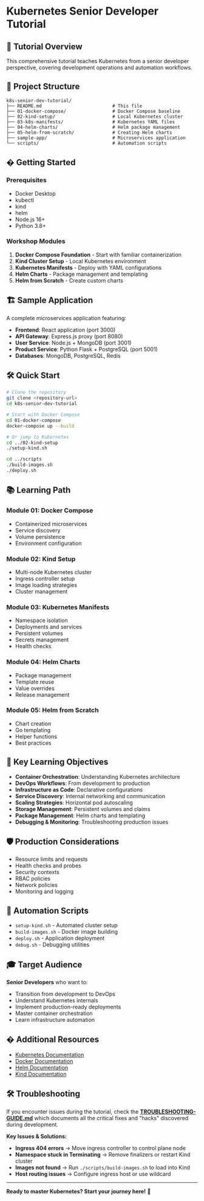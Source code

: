 # Kubernetes Senior Developer Tutorial

## 🎯 Tutorial Overview

This comprehensive tutorial teaches Kubernetes from a senior developer perspective, covering development operations and automation workflows.

## 📁 Project Structure

```
k8s-senior-dev-tutorial/
├── README.md                          # This file
├── 01-docker-compose/                 # Docker Compose baseline
├── 02-kind-setup/                     # Local Kubernetes cluster
├── 03-k8s-manifests/                  # Kubernetes YAML files
├── 04-helm-charts/                    # Helm package management
├── 05-helm-from-scratch/              # Creating Helm charts
├── sample-app/                        # Microservices application
└── scripts/                           # Automation scripts
```

## � Getting Started

### Prerequisites

- Docker Desktop
- kubectl
- kind
- helm
- Node.js 16+
- Python 3.8+

### Workshop Modules

1. **Docker Compose Foundation** - Start with familiar containerization
2. **Kind Cluster Setup** - Local Kubernetes environment
3. **Kubernetes Manifests** - Deploy with YAML configurations
4. **Helm Charts** - Package management and templating
5. **Helm from Scratch** - Create custom charts

## 🏗️ Sample Application

A complete microservices application featuring:

- **Frontend**: React application (port 3000)
- **API Gateway**: Express.js proxy (port 8080)
- **User Service**: Node.js + MongoDB (port 3001)
- **Product Service**: Python Flask + PostgreSQL (port 5001)
- **Databases**: MongoDB, PostgreSQL, Redis

## 🛠️ Quick Start

```bash
# Clone the repository
git clone <repository-url>
cd k8s-senior-dev-tutorial

# Start with Docker Compose
cd 01-docker-compose
docker-compose up --build

# Or jump to Kubernetes
cd ../02-kind-setup
./setup-kind.sh

cd ../scripts
./build-images.sh
./deploy.sh
```

## 📚 Learning Path

### Module 01: Docker Compose
- Containerized microservices
- Service discovery
- Volume persistence
- Environment configuration

### Module 02: Kind Setup  
- Multi-node Kubernetes cluster
- Ingress controller setup
- Image loading strategies
- Cluster management

### Module 03: Kubernetes Manifests
- Namespace isolation
- Deployments and services
- Persistent volumes
- Secrets management
- Health checks

### Module 04: Helm Charts
- Package management
- Template reuse
- Value overrides
- Release management

### Module 05: Helm from Scratch
- Chart creation
- Go templating
- Helper functions
- Best practices

## 🎯 Key Learning Objectives

- **Container Orchestration**: Understanding Kubernetes architecture
- **DevOps Workflows**: From development to production
- **Infrastructure as Code**: Declarative configurations
- **Service Discovery**: Internal networking and communication
- **Scaling Strategies**: Horizontal pod autoscaling
- **Storage Management**: Persistent volumes and claims
- **Package Management**: Helm charts and templating
- **Debugging & Monitoring**: Troubleshooting production issues

## 🛡️ Production Considerations

- Resource limits and requests
- Health checks and probes
- Security contexts
- RBAC policies
- Network policies
- Monitoring and logging

## 🔧 Automation Scripts

- `setup-kind.sh` - Automated cluster setup
- `build-images.sh` - Docker image building
- `deploy.sh` - Application deployment
- `debug.sh` - Debugging utilities

## 🎓 Target Audience

**Senior Developers** who want to:
- Transition from development to DevOps
- Understand Kubernetes internals
- Implement production-ready deployments
- Master container orchestration
- Learn infrastructure automation

## � Additional Resources

- [Kubernetes Documentation](https://kubernetes.io/docs/)
- [Docker Documentation](https://docs.docker.com/)
- [Helm Documentation](https://helm.sh/docs/)
- [Kind Documentation](https://kind.sigs.k8s.io/)

## 🛠️ Troubleshooting

If you encounter issues during the tutorial, check the **[TROUBLESHOOTING-GUIDE.md](./TROUBLESHOOTING-GUIDE.md)** which documents all the critical fixes and "hacks" discovered during development.

**Key Issues & Solutions:**
- **Ingress 404 errors** → Move ingress controller to control plane node
- **Namespace stuck in Terminating** → Remove finalizers or restart Kind cluster
- **Images not found** → Run `./scripts/build-images.sh` to load into Kind
- **Host routing issues** → Configure ingress host or use wildcard

---

**Ready to master Kubernetes? Start your journey here!** 🚀
